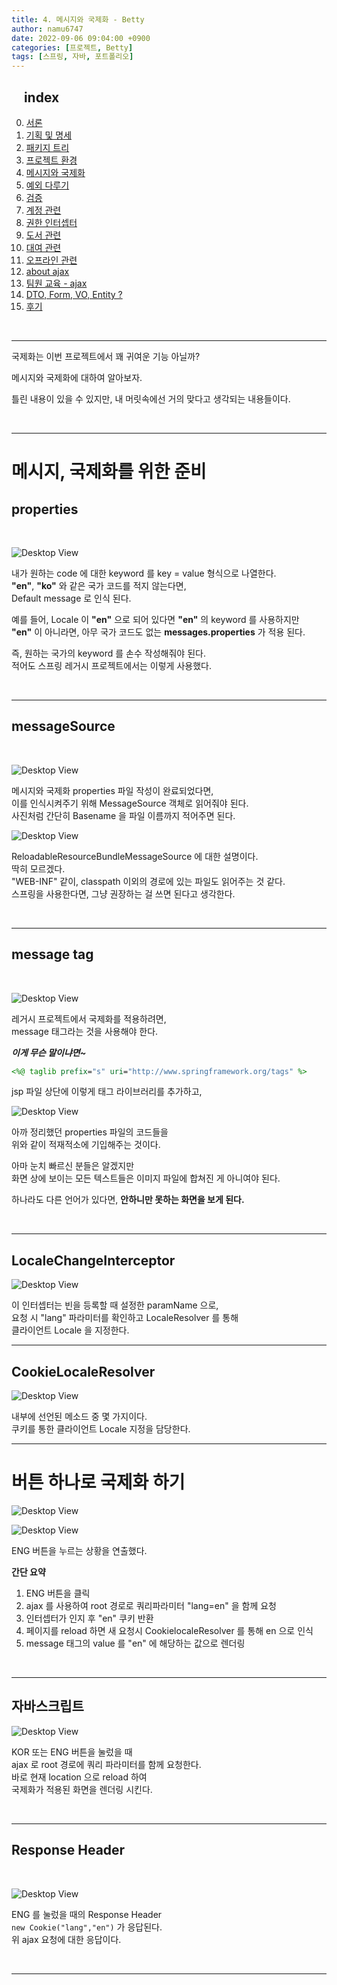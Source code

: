 ```yaml
---
title: 4. 메시지와 국제화 - Betty
author: namu6747
date: 2022-09-06 09:04:00 +0900
categories: [프로젝트, Betty]
tags: [스프링, 자바, 포트폴리오]
---
```


## &nbsp;&nbsp;&nbsp; index
0. [서론](/posts/project-betty-0/)
1. [기획 및 명세](/posts/project-betty-1-concept/)
2. [패키지 트리](/posts/project-betty-2-package-tree/)
3. [프로젝트 환경](/posts/project-betty-3-config/)
4. [메시지와 국제화](/posts/project-betty-4-message/)
5. [예외 다루기](/posts/project-betty-5-exception/)
6. [검증](/posts/project-betty-6-validation/)
7. [계정 관련](/posts/project-betty-7-sign/)
8. [권한 인터셉터](/posts/project-betty-8-interceptor/)
9. [도서 관련](/posts/project-betty-9-book/)
10. [대여 관련](/posts/project-betty-10-rental/)
11. [오프라인 관련](/posts/project-betty-11-offline/)
12. [about ajax](/posts/project-betty-12-ajax/)
13. [팀원 교육 - ajax](/posts/project-betty-13-edu-ajax/)
14. [DTO, Form, VO, Entity ?](/posts/project-betty-14-object/)
15. [후기](/posts/project-betty-15-review/)

<br/>
<hr/>

국제화는 이번 프로젝트에서 꽤 귀여운 기능 아닐까?  

메시지와 국제화에 대하여 알아보자.

틀린 내용이 있을 수 있지만, 내 머릿속에선 거의 맞다고 생각되는 내용들이다.  

<br/>
<hr/>

# 메시지, 국제화를 위한 준비

## properties
<br/>

<!-- message -->
![Desktop View](/assets/img/betty/internal/message.png)

내가 원하는 code 에 대한 keyword 를 key = value 형식으로 나열한다.  
**"en"**, **"ko"** 와 같은 국가 코드를 적지 않는다면,  
Default message 로 인식 된다.  

예를 들어, Locale 이 **"en"** 으로 되어 있다면 **"en"** 의 keyword 를 사용하지만  
**"en"** 이 아니라면, 아무 국가 코드도 없는 **messages.properties** 가 적용 된다.  

즉, 원하는 국가의 keyword 를 손수 작성해줘야 된다.  
적어도 스프링 레거시 프로젝트에서는 이렇게 사용했다.  

<br/>
<hr/>

## messageSource
<br/>

<!-- messageSource-->
![Desktop View](/assets/img/betty/internal/messagesource.png)

메시지와 국제화 properties 파일 작성이 완료되었다면,  
이를 인식시켜주기 위해 MessageSource 객체로 읽어줘야 된다.  
사진처럼 간단히 Basename 을 파일 이름까지 적어주면 된다.  

![Desktop View](/assets/img/betty/internal/reload.png)

ReloadableResourceBundleMessageSource 에 대한 설명이다.  
딱히 모르겠다.  
"WEB-INF" 같이,  classpath 이외의 경로에 있는 파일도 읽어주는 것 같다.    
스프링을 사용한다면, 그냥 권장하는 걸 쓰면 된다고 생각한다.  

<br/>
<hr/>

## message tag
<br/>

<!-- message tag spec -->
![Desktop View](/assets/img/betty/internal/messagetag.png)

레거시 프로젝트에서 국제화를 적용하려면,  
message 태그라는 것을 사용해야 한다.  

**_이게 무슨 말이냐면~_**

```jsp
<%@ taglib prefix="s" uri="http://www.springframework.org/tags" %>
```

jsp 파일 상단에 이렇게 태그 라이브러리를 추가하고,  

<!-- message tag -->
![Desktop View](/assets/img/betty/internal/springmessage.png)

아까 정리했던 properties 파일의 코드들을   
위와 같이 적재적소에 기입해주는 것이다.  

아마 눈치 빠르신 분들은 알겠지만   
화면 상에 보이는 모든 텍스트들은 이미지 파일에 합쳐진 게 아니여야 된다.  

하나라도 다른 언어가 있다면, **안하니만 못하는 화면을 보게 된다.**  

<br/>
<hr/>

## LocaleChangeInterceptor

<!-- localeChangeInterceptor -->
![Desktop View](/assets/img/betty/internal/lci.png)

이 인터셉터는 빈을 등록할 때 설정한 paramName 으로,  
요청 시 "lang" 파라미터를 확인하고 LocaleResolver 를 통해  
클라이언트 Locale 을 지정한다.  

<hr/>

## CookieLocaleResolver

<!-- CookieLocaleResolver -->
![Desktop View](/assets/img/betty/internal/clr.png)

내부에 선언된 메소드 중 몇 가지이다.  
쿠키를 통한 클라이언트 Locale 지정을 담당한다.  

<hr/>




# 버튼 하나로 국제화 하기

<!-- ENG Click -->
![Desktop View](/assets/img/betty/internal/btn.png)

![Desktop View](/assets/img/betty/internal/after.png)

ENG 버튼을 누르는 상황을 연출했다.  


**간단 요약**
1. ENG 버튼을 클릭
2. ajax 를 사용하여 root 경로로 쿼리파라미터 "lang=en" 을 함께 요청
3. 인터셉터가 인지 후 "en" 쿠키 반환
4. 페이지를 reload 하면 새 요청시 CookielocaleResolver 를 통해 en 으로 인식
5. message 태그의 value 를 "en" 에 해당하는 값으로 렌더링

<br/>
<hr/>

## 자바스크립트

<!-- javascript -->
![Desktop View](/assets/img/betty/internal/js.png)

KOR 또는 ENG 버튼을 눌렀을 때  
ajax 로 root 경로에 쿼리 파라미터를 함께 요청한다.  
바로 현재 location 으로 reload 하여  
국제화가 적용된 화면을 렌더링 시킨다.  

<br/>
<hr/>

## Response Header
<br/>

<!-- http -->
![Desktop View](/assets/img/betty/internal/http.png)

ENG 를 눌렀을 때의 Response Header  
`new Cookie("lang","en")` 가 응답된다.  
위 ajax 요청에 대한 응답이다.  

<br/>
<hr/>




